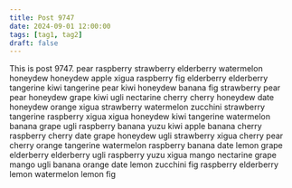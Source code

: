 ```yaml
---
title: Post 9747
date: 2024-09-01 12:00:00
tags: [tag1, tag2]
draft: false
---
```

This is post 9747.
pear
raspberry
strawberry
elderberry
watermelon
honeydew
honeydew
apple
xigua
raspberry
fig
elderberry
elderberry
tangerine
kiwi
tangerine
pear
kiwi
honeydew
banana
fig
strawberry
pear
pear
honeydew
grape
kiwi
ugli
nectarine
cherry
cherry
honeydew
date
honeydew
orange
xigua
strawberry
watermelon
zucchini
strawberry
tangerine
raspberry
xigua
xigua
honeydew
kiwi
tangerine
watermelon
banana
grape
ugli
raspberry
banana
yuzu
kiwi
apple
banana
cherry
raspberry
cherry
date
grape
honeydew
ugli
strawberry
xigua
cherry
pear
cherry
orange
tangerine
watermelon
raspberry
banana
date
lemon
grape
elderberry
elderberry
ugli
raspberry
yuzu
xigua
mango
nectarine
grape
mango
ugli
banana
orange
date
lemon
zucchini
fig
raspberry
elderberry
lemon
watermelon
lemon
fig
